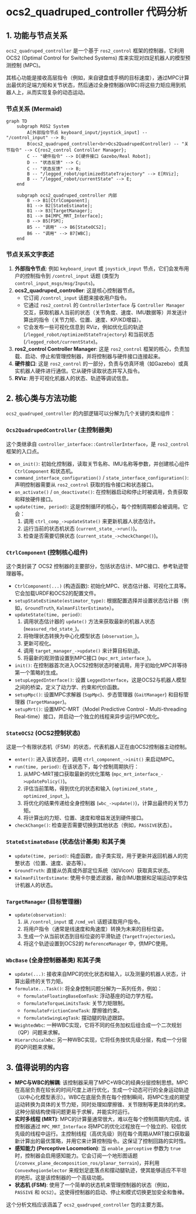 # ocs2_quadruped_controller 代码分析

## 1. 功能与节点关系

`ocs2_quadruped_controller` 是一个基于 `ros2_control` 框架的控制器，它利用 OCS2 (Optimal Control for Switched Systems) 库来实现对四足机器人的模型预测控制 (MPC)。

其核心功能是接收高层指令（例如，来自键盘或手柄的目标速度），通过MPC计算出最优的足端力矩和关节状态，然后通过全身控制器(WBC)将这些力矩应用到机器人上，从而实现复杂的动态运动。

### 节点关系 (Mermaid)

```mermaid
graph TD
    subgraph ROS2 System
        A[外部指令节点 keyboard_input/joystick_input] -- "/control_input" --> B;
        B(ocs2_quadruped_controller<br>Ocs2QuadrupedController) -- "关节指令" --> C{ros2_control Controller Manager};
        C -- "硬件指令" --> D[硬件接口 Gazebo/Real Robot];
        D -- "状态反馈" --> C;
        C -- "状态反馈" --> B;
        B -- "/legged_robot/optimizedStateTrajectory" --> E[RViz];
        B -- "/legged_robot/currentState" --> E;
    end

    subgraph ocs2_quadruped_controller 内部
        B --> B1[CtrlComponent];
        B1 --> B2[StateEstimate];
        B1 --> B3[TargetManager];
        B1 --> B4[MPC_MRT_Interface];
        B --> B5[FSM];
        B5 -- "调用" --> B6[StateOCS2];
        B6 -- "调用" --> B7[WBC];
    end

```

### 节点关系文字表述

1.  **外部指令节点**: 例如 `keyboard_input` 或 `joystick_input` 节点，它们会发布用户的控制指令到 `/control_input` 话题 (类型为 `control_input_msgs/msg/Inputs`)。
2.  **ocs2_quadruped_controller**: 这是核心控制器节点。
    *   它订阅 `/control_input` 话题来接收用户指令。
    *   它通过 `ros2_control` 的 `ControllerInterface` 与 `Controller Manager` 交互，获取机器人当前的状态（关节角度、速度、IMU数据等）并发送计算出的指令（关节力矩、位置、速度、KP/KD增益）。
    *   它会发布一些可视化信息到 RViz，例如优化后的轨迹 (`/legged_robot/optimizedStateTrajectory`) 和当前状态 (`/legged_robot/currentState`)。
3.  **ros2_control Controller Manager**: 这是 `ros2_control` 框架的核心，负责加载、启动、停止和管理控制器，并将控制器与硬件接口连接起来。
4.  **硬件接口**: 这是 `ros2_control` 的一部分，负责与仿真环境（如Gazebo）或真实机器人硬件进行通信。它从硬件读取状态并写入指令。
5.  **RViz**: 用于可视化机器人的状态、轨迹等调试信息。

## 2. 核心类与方法功能

`ocs2_quadruped_controller` 的内部逻辑可以分解为几个关键的类和组件：

### `Ocs2QuadrupedController` (主控制器类)

这个类继承自 `controller_interface::ControllerInterface`，是 `ros2_control` 框架的入口点。

*   `on_init()`: 初始化控制器，读取关节名称、IMU名称等参数，并创建核心组件 `CtrlComponent` 和状态机。
*   `command_interface_configuration()` / `state_interface_configuration()`: 声明控制器需要从 `ros2_control` 获取的指令接口和状态接口。
*   `on_activate()` / `on_deactivate()`: 在控制器启动和停止时被调用，负责获取和释放硬件接口。
*   `update(time, period)`: 这是控制循环的核心，每个控制周期都会被调用。它会：
    1.  调用 `ctrl_comp_->updateState()` 来更新机器人状态估计。
    2.  运行当前的状态机状态 (`current_state_->run()`)。
    3.  检查是否需要切换状态 (`current_state_->checkChange()`)。

### `CtrlComponent` (控制核心组件)

这个类封装了 OCS2 控制器的主要部分，包括状态估计、MPC接口、参考轨迹管理器等。

*   `CtrlComponent(...)` (构造函数): 初始化MPC、状态估计器、可视化工具等。它会加载URDF和OCS2的配置文件。
*   `setupStateEstimate(estimator_type)`: 根据配置选择并设置状态估计器（例如，`GroundTruth`, `KalmanFilterEstimate`）。
*   `updateState(time, period)`:
    1.  调用状态估计器的 `update()` 方法来获取最新的机器人状态 (`measured_rbd_state_`)。
    2.  将物理状态转换为中心化模型状态 (`observation_`)。
    3.  更新可视化。
    4.  调用 `target_manager_->update()` 来计算目标轨迹。
    5.  将最新的观测值设置到MPC接口 (`mpc_mrt_interface_`)。
*   `init()`: 在控制器首次进入OCS2控制状态时被调用，用于初始化MPC并等待第一个策略的生成。
*   `setupLeggedInterface()`: 设置 `LeggedInterface`，这是OCS2与机器人模型之间的桥梁，定义了动力学、约束和代价函数。
*   `setupMpc()`: 设置MPC求解器 (`SqpMpc`)、步态管理器 (`GaitManager`) 和目标管理器 (`TargetManager`)。
*   `setupMrt()`: 设置MPC-MRT（Model Predictive Control - Multi-threading Real-time）接口，并启动一个独立的线程来异步运行MPC优化。

### `StateOCS2` (OCS2控制状态)

这是一个有限状态机（FSM）的状态，代表机器人正在由OCS2控制器主动控制。

*   `enter()`: 进入该状态时，调用 `ctrl_component_->init()` 来启动MPC。
*   `run(time, period)`: 在该状态下，每个控制周期执行：
    1.  从MPC-MRT接口获取最新的优化策略 (`mpc_mrt_interface_->updatePolicy()`)。
    2.  评估当前策略，得到优化的状态和输入 (`optimized_state_`, `optimized_input_`)。
    3.  将优化的结果传递给全身控制器 (`wbc_->update()`)，计算出最终的关节力矩。
    4.  将计算出的力矩、位置、速度和增益发送到硬件接口。
*   `checkChange()`: 检查是否需要切换到其他状态（例如，`PASSIVE`状态）。

### `StateEstimateBase` (状态估计基类) 和其子类

*   `update(time, period)`: 纯虚函数，由子类实现，用于更新并返回机器人的完整状态（位置、速度、姿态等）。
*   `GroundTruth`: 直接从仿真或外部定位系统（如Vicon）获取真实状态。
*   `KalmanFilterEstimate`: 使用卡尔曼滤波器，融合IMU数据和足端运动学来估计机器人的状态。

### `TargetManager` (目标管理器)

*   `update(observation)`:
    1.  从 `/control_input` 或 `/cmd_vel` 话题读取用户指令。
    2.  将用户指令（通常是线速度和角速度）转换为未来的目标位姿。
    3.  生成一个从当前状态到目标位姿的平滑轨迹 (`TargetTrajectories`)。
    4.  将这个轨迹设置到OCS2的 `ReferenceManager` 中，供MPC使用。

### `WbcBase` (全身控制器基类) 和其子类

*   `update(...)`: 接收来自MPC的优化状态和输入，以及测量的机器人状态，计算出最终的关节力矩。
*   `formulate...Task()`: 将全身控制问题分解为一系列任务，例如：
    *   `formulateFloatingBaseEomTask`: 浮动基座的动力学方程。
    *   `formulateTorqueLimitsTask`: 关节力矩限制。
    *   `formulateFrictionConeTask`: 摩擦锥约束。
    *   `formulateSwingLegTask`: 摆动腿的轨迹跟踪。
*   `WeightedWbc`: 一种WBC实现，它将不同的任务加权后组合成一个二次规划（QP）问题来求解。
*   `HierarchicalWbc`: 另一种WBC实现，它将任务按优先级分层，构成一个分层的QP问题来求解。

## 3. 值得说明的内容

*   **MPC与WBC的解耦**: 该控制器采用了MPC+WBC的经典分层控制思想。MPC在高层负责在较长的时间尺度上进行优化，生成一个动态可行的全身运动轨迹（以中心化模型表示）。WBC在底层负责在每个控制瞬间，将MPC生成的期望运动转换为具体的关节力矩，同时处理如摩擦锥、关节限制等更具体的约束。这种分层结构使得问题更易于求解，并能实时运行。
*   **实时多线程 (MRT)**: MPC的计算量通常很大，难以在每个控制周期内完成。该控制器通过 `MPC_MRT_Interface` 将MPC的优化过程放在一个独立的、较低优先级的线程中运行。主控制线程（高优先级）则在每个周期从MRT接口获取最新计算出的最优策略，并用它来计算控制指令。这保证了控制回路的实时性。
*   **感知能力 (Perceptive Locomotion)**: 当 `enable_perceptive` 参数为 `true` 时，控制器会启用感知能力。它会订阅一个地形图话题 (`/convex_plane_decomposition_ros/planar_terrain`)，并利用 `ConvexRegionSelector` 来规划足底落点和摆动腿轨迹，使其能够适应不平坦的地形。这是该控制器的一个高级功能。
*   **状态机 (FSM)**: 使用了一个简单的状态机来管理控制器的状态（例如，`PASSIVE` 和 `OCS2`）。这使得控制器的启动、停止和模式切换更加安全和鲁棒。

这个分析文档应该涵盖了 `ocs2_quadruped_controller` 包的主要方面。